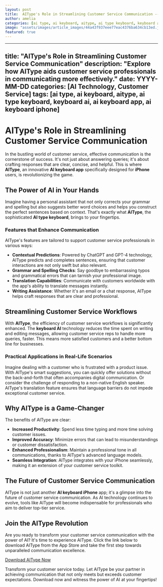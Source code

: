 ```yaml
---
layout: post
title:  AIType's Role in Streamlining Customer Service Communication --- Description
author: amelia
categories: [ai type, ai keyboard, aitype, ai type keyboard, keyboard ai, ai keyboard app, ai keyboard iphone]
image: "assets/images/article_images/44a43f937eee77eac4376ba634cb13ed.jpg"
featured: true
---
```


---
title: "AIType's Role in Streamlining Customer Service Communication"
description: "Explore how AIType aids customer service professionals in communicating more effectively."
date: YYYY-MM-DD
categories: [AI Technology, Customer Service]
tags: [ai type, ai keyboard, aitype, ai type keyboard, keyboard ai, ai keyboard app, ai keyboard iphone]
---

# AIType's Role in Streamlining Customer Service Communication

In the bustling world of customer service, effective communication is the cornerstone of success. It's not just about answering queries; it's about crafting responses that are clear, concise, and helpful. This is where **AIType**, an innovative **AI keyboard app** specifically designed for **iPhone** users, is revolutionizing the game.

## The Power of AI in Your Hands

Imagine having a personal assistant that not only corrects your grammar and spelling but also suggests better word choices and helps you construct the perfect sentences based on context. That's exactly what **AIType**, the sophisticated **AI type keyboard**, brings to your fingertips.

### Features that Enhance Communication

AIType's features are tailored to support customer service professionals in various ways:

- **Contextual Predictions**: Powered by ChatGPT and GPT-4 technology, AIType predicts and completes sentences, ensuring that customer interactions are not only swift but also relevant.
- **Grammar and Spelling Checks**: Say goodbye to embarrassing typos and grammatical errors that can tarnish your professional image.
- **Translation Capabilities**: Communicate with customers worldwide with the app's ability to translate messages instantly.
- **Writing Assistance**: Whether it's an email or a chat response, AIType helps craft responses that are clear and professional.

## Streamlining Customer Service Workflows

With **AIType**, the efficiency of customer service workflows is significantly enhanced. The **keyboard AI** technology reduces the time spent on writing and editing messages, allowing customer service reps to handle more queries, faster. This means more satisfied customers and a better bottom line for businesses.

### Practical Applications in Real-Life Scenarios

Imagine dealing with a customer who is frustrated with a product issue. With AIType's smart suggestions, you can quickly offer solutions without the back-and-forth that often accompanies digital communication. Or consider the challenge of responding to a non-native English speaker. AIType's translation feature ensures that language barriers do not impede exceptional customer service.

## Why AIType is a Game-Changer

The benefits of AIType are clear:

- **Increased Productivity**: Spend less time typing and more time solving customer issues.
- **Improved Accuracy**: Minimize errors that can lead to misunderstandings or customer dissatisfaction.
- **Enhanced Professionalism**: Maintain a professional tone in all communications, thanks to AIType's advanced language models.
- **Seamless Integration**: AIType integrates with your iPhone seamlessly, making it an extension of your customer service toolkit.

## The Future of Customer Service Communication

AIType is not just another **AI keyboard iPhone** app; it's a glimpse into the future of customer service communication. As AI technology continues to evolve, tools like AIType will become indispensable for professionals who aim to deliver top-tier service.

## Join the AIType Revolution

Are you ready to transform your customer service communication with the power of AI? It's time to experience AIType. Click the link below to download AIType from the App Store and take the first step towards unparalleled communication excellence.

[Download AIType Now](https://apps.apple.com/us/app/aitype-grammar-check-keyboard/id6469163944)

Transform your customer service today. Let AIType be your partner in achieving communication that not only meets but exceeds customer expectations. Download now and witness the power of AI at your fingertips!